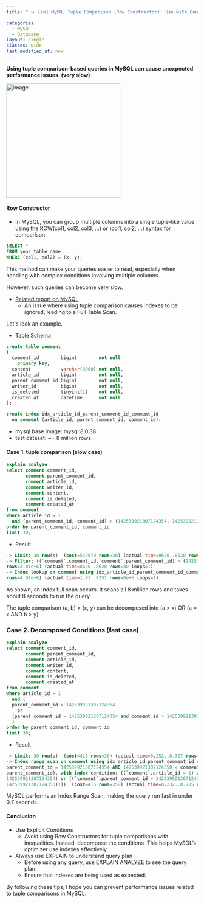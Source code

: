 ```yaml
---
title: " ⏩ [en] MySQL Tuple Comparison (Row Constructor): Use with Caution "

categories:
  - MySQL
  - Database
layout: single
classes: wide
last_modified_at: now
---
```


**Using tuple comparison-based queries in MySQL can cause unexpected performance issues. (very slow)**

<img src="https://github.com/user-attachments/assets/d4b2d5cf-ecbf-4a22-9c2e-505ac5d08129" alt="image" width="300">

#### Row Constructor

- In MySQL, you can group multiple columns into a single tuple-like value using the ROW(col1, col2, col3, ...) or (col1, col2, ...) syntax for comparison.

```sql
SELECT *
FROM your_table_name
WHERE (col1, col2) = (x, y);
```

This method can make your queries easier to read, especially when handling with complex conditions involving multiple columns.

However, such queries can become very slow.

- [Related report on MySQL](https://bugs.mysql.com/bug.php?id=111952) 
  - An issue where using tuple comparison causes indexes to be ignored, leading to a Full Table Scan.

Let's look an example.

- Table Schema

```sql
create table comment
(
  comment_id        bigint        not null
    primary key,
  content           varchar(3000) not null,
  article_id        bigint        not null,
  parent_comment_id bigint        not null,
  writer_id         bigint        not null,
  is_deleted        tinyint(1)    not null,
  created_at        datetime      not null
);

create index idx_article_id_parent_comment_id_comment_id
  on comment (article_id, parent_comment_id, comment_id);
```

- mysql base image: mysql:8.0.38
- test dataset: ~= 8 million rows

#### Case 1. tuple comparison (slow case)

```sql
explain analyze
select comment.comment_id,
       comment.parent_comment_id,
       comment.article_id,
       comment.writer_id,
       comment.content,
       comment.is_deleted,
       comment.created_at
from comment
where article_id = 1
  and (parent_comment_id, comment_id) > (142539921307124354, 142539921307124350)
order by parent_comment_id, comment_id
limit 30;
```


- Result
```sql
-> Limit: 30 row(s)  (cost=542979 rows=30) (actual time=8620..8620 rows=30 loops=1)
-> Filter: ((`comment`.comment_id,`comment`.parent_comment_id) > (142539921307124354,142539921307124350))  (cost=542979
rows=4.01e+6) (actual time=8620..8620 rows=30 loops=1)
-> Index lookup on comment using idx_article_id_parent_comment_id_comment_id (article_id=1)  (cost=542979
rows=4.01e+6) (actual time=1.83..8251 rows=8e+6 loops=1)
```

As shown, an index full scan occurs. It scans all 8 million rows and takes about 8 seconds to run the query.

The tuple comparison (a, b) > (x, y) can be decomposed into (a > x) OR (a = x AND b > y).


### Case 2. Decomposed Conditions (fast case)

```sql
explain analyze
select comment.comment_id,
       comment.parent_comment_id,
       comment.article_id,
       comment.writer_id,
       comment.content,
       comment.is_deleted,
       comment.created_at
from comment
where article_id = 1
  and (
  parent_comment_id > 142539921307124354
    or
  (parent_comment_id = 142539921307124354 and comment_id > 142539921307124350)
  )
order by parent_comment_id, comment_id
limit 30;
```


- Result
```sql
-> Limit: 30 row(s)  (cost=416 rows=30) (actual time=0.252..0.727 rows=30 loops=1)
-> Index range scan on comment using idx_article_id_parent_comment_id_comment_id over (article_id = 1 AND
parent_comment_id = 142539921307124354 AND 142539921307124350 < comment_id) OR (article_id = 1 AND 142539921307124354 <
parent_comment_id), with index condition: ((`comment`.article_id = 1) and ((`comment`.parent_comment_id >
142539921307124354) or ((`comment`.parent_comment_id = 142539921307124354) and (`comment`.comment_id >
142539921307124350))))  (cost=416 rows=358) (actual time=0.232..0.705 rows=30 loops=1)
```

MySQL performs an Index Range Scan, making the query run fast in under 0.7 seconds.


#### Conclusion

- Use Explicit Conditions
  - Avoid using Row Constructors for tuple comparisons with inequalities. Instead, decompose the conditions. This helps MySQL’s optimizer use indexes effectively.
- Always use EXPLAIN to understand query plan
  - Before using any query, use EXPLAIN ANALYZE to see the query plan.
  - Ensure that indexes are being used as expected.

By following these tips, I hope you can prevent performance issues related to tuple comparisons in MySQL.
